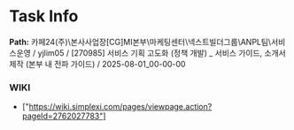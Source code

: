 # Task Info

**Path:** 카페24(주)\본사사업장\[CG]MI본부\마케팅센터\넥스트빌더그룹\ANPL팀\서비스운영 / yjlim05 / [270985] 서비스 기획 고도화 (정책 개발) _ 서비스 가이드, 소개서 제작 (본부 내 전파 가이드) / 2025-08-01_00-00-00

### WIKI
- ["https://wiki.simplexi.com/pages/viewpage.action?pageId=2762027783"]

